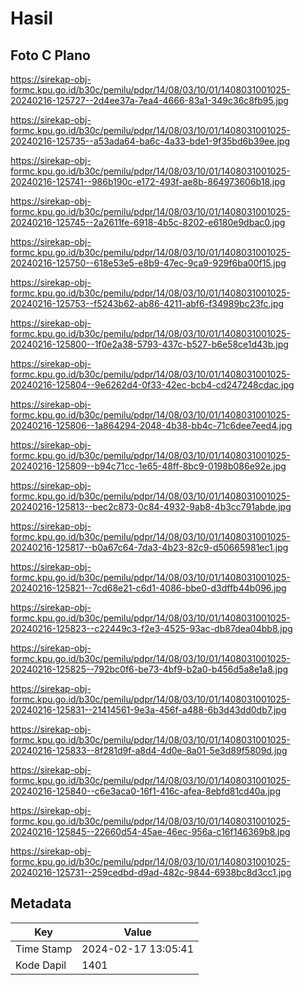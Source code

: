 # Hasil

## Foto C Plano

https://sirekap-obj-formc.kpu.go.id/b30c/pemilu/pdpr/14/08/03/10/01/1408031001025-20240216-125727--2d4ee37a-7ea4-4666-83a1-349c36c8fb95.jpg

https://sirekap-obj-formc.kpu.go.id/b30c/pemilu/pdpr/14/08/03/10/01/1408031001025-20240216-125735--a53ada64-ba6c-4a33-bde1-9f35bd6b39ee.jpg

https://sirekap-obj-formc.kpu.go.id/b30c/pemilu/pdpr/14/08/03/10/01/1408031001025-20240216-125741--986b190c-e172-493f-ae8b-864973606b18.jpg

https://sirekap-obj-formc.kpu.go.id/b30c/pemilu/pdpr/14/08/03/10/01/1408031001025-20240216-125745--2a2611fe-6918-4b5c-8202-e6180e9dbac0.jpg

https://sirekap-obj-formc.kpu.go.id/b30c/pemilu/pdpr/14/08/03/10/01/1408031001025-20240216-125750--618e53e5-e8b9-47ec-9ca9-929f6ba00f15.jpg

https://sirekap-obj-formc.kpu.go.id/b30c/pemilu/pdpr/14/08/03/10/01/1408031001025-20240216-125753--f5243b62-ab86-4211-abf6-f34989bc23fc.jpg

https://sirekap-obj-formc.kpu.go.id/b30c/pemilu/pdpr/14/08/03/10/01/1408031001025-20240216-125800--1f0e2a38-5793-437c-b527-b6e58ce1d43b.jpg

https://sirekap-obj-formc.kpu.go.id/b30c/pemilu/pdpr/14/08/03/10/01/1408031001025-20240216-125804--9e6262d4-0f33-42ec-bcb4-cd247248cdac.jpg

https://sirekap-obj-formc.kpu.go.id/b30c/pemilu/pdpr/14/08/03/10/01/1408031001025-20240216-125806--1a864294-2048-4b38-bb4c-71c6dee7eed4.jpg

https://sirekap-obj-formc.kpu.go.id/b30c/pemilu/pdpr/14/08/03/10/01/1408031001025-20240216-125809--b94c71cc-1e65-48ff-8bc9-0198b086e92e.jpg

https://sirekap-obj-formc.kpu.go.id/b30c/pemilu/pdpr/14/08/03/10/01/1408031001025-20240216-125813--bec2c873-0c84-4932-9ab8-4b3cc791abde.jpg

https://sirekap-obj-formc.kpu.go.id/b30c/pemilu/pdpr/14/08/03/10/01/1408031001025-20240216-125817--b0a67c64-7da3-4b23-82c9-d50665981ec1.jpg

https://sirekap-obj-formc.kpu.go.id/b30c/pemilu/pdpr/14/08/03/10/01/1408031001025-20240216-125821--7cd68e21-c6d1-4086-bbe0-d3dffb44b096.jpg

https://sirekap-obj-formc.kpu.go.id/b30c/pemilu/pdpr/14/08/03/10/01/1408031001025-20240216-125823--c22449c3-f2e3-4525-93ac-db87dea04bb8.jpg

https://sirekap-obj-formc.kpu.go.id/b30c/pemilu/pdpr/14/08/03/10/01/1408031001025-20240216-125825--792bc0f6-be73-4bf9-b2a0-b456d5a8e1a8.jpg

https://sirekap-obj-formc.kpu.go.id/b30c/pemilu/pdpr/14/08/03/10/01/1408031001025-20240216-125831--21414561-9e3a-456f-a488-6b3d43dd0db7.jpg

https://sirekap-obj-formc.kpu.go.id/b30c/pemilu/pdpr/14/08/03/10/01/1408031001025-20240216-125833--8f281d9f-a8d4-4d0e-8a01-5e3d89f5809d.jpg

https://sirekap-obj-formc.kpu.go.id/b30c/pemilu/pdpr/14/08/03/10/01/1408031001025-20240216-125840--c6e3aca0-16f1-416c-afea-8ebfd81cd40a.jpg

https://sirekap-obj-formc.kpu.go.id/b30c/pemilu/pdpr/14/08/03/10/01/1408031001025-20240216-125845--22660d54-45ae-46ec-956a-c16f146369b8.jpg

https://sirekap-obj-formc.kpu.go.id/b30c/pemilu/pdpr/14/08/03/10/01/1408031001025-20240216-125731--259cedbd-d9ad-482c-9844-6938bc8d3cc1.jpg


## Metadata

| Key        | Value               |
| ---------- | ------------------- |
| Time Stamp | 2024-02-17 13:05:41 |
| Kode Dapil | 1401                |



